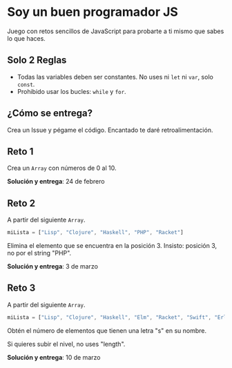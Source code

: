 # Soy un buen programador JS

Juego con retos sencillos de JavaScript para probarte a ti mismo que sabes lo que haces.

## Solo 2 Reglas

- Todas las variables deben ser constantes. No uses ni `let` ni `var`, solo `const`.
- Prohibido usar los bucles: `while` y `for`.

## ¿Cómo se entrega?

Crea un Issue y pégame el código. Encantado te daré retroalimentación.

## Reto 1

Crea un `Array` con números de 0 al 10.

**Solución y entrega**: 24 de febrero

## Reto 2

A partir del siguiente `Array`.

```javascript
miLista = ["Lisp", "Clojure", "Haskell", "PHP", "Racket"]
```

Elimina el elemento que se encuentra en la posición 3. Insisto: posición 3, no por el string "PHP".

**Solución y entrega**: 3 de marzo

## Reto 3

A partir del siguiente `Array`.

```javascript
miLista = ["Lisp", "Clojure", "Haskell", "Elm", "Racket", "Swift", "Erlang", "Scala"]
```

Obtén el número de elementos que tienen una letra "s" en su nombre. 

Si quieres subir el nivel, no uses "length".

**Solución y entrega**: 10 de marzo
